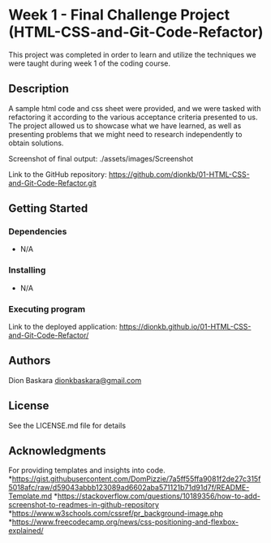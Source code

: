 # Week 1 - Final Challenge Project (HTML-CSS-and-Git-Code-Refactor)

This project was completed in order to learn and utilize the techniques we were taught during week 1 of the coding course.

## Description

A sample html code and css sheet were provided, and we were tasked with refactoring it according to the various acceptance criteria presented to us. 
The project allowed us to showcase what we have learned, as well as presenting problems that we might need to research independently to obtain solutions. 

Screenshot of final output: ./assets/images/Screenshot

Link to the GitHub repository: https://github.com/dionkb/01-HTML-CSS-and-Git-Code-Refactor.git

## Getting Started

### Dependencies

* N/A

### Installing

* N/A

### Executing program

Link to the deployed application:
https://dionkb.github.io/01-HTML-CSS-and-Git-Code-Refactor/

## Authors

Dion Baskara
dionkbaskara@gmail.com

## License

See the LICENSE.md file for details

## Acknowledgments

For providing templates and insights into code.
*https://gist.githubusercontent.com/DomPizzie/7a5ff55ffa9081f2de27c315f5018afc/raw/d59043abbb123089ad6602aba571121b71d91d7f/README-Template.md
*https://stackoverflow.com/questions/10189356/how-to-add-screenshot-to-readmes-in-github-repository
*https://www.w3schools.com/cssref/pr_background-image.php
*https://www.freecodecamp.org/news/css-positioning-and-flexbox-explained/